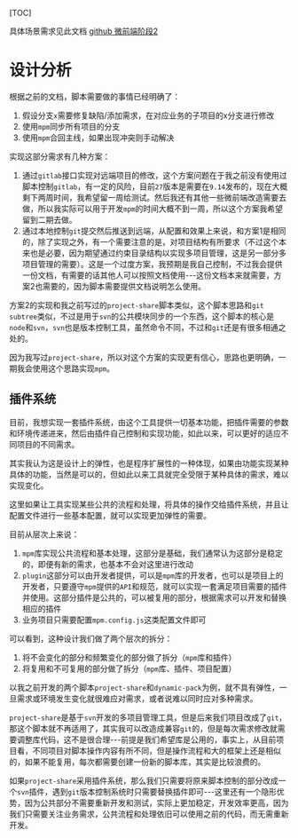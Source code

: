 [TOC]

具体场景需求见此文档 [github 微前端阶段2](https://github.com/yicheny/frontend-target/blob/main/biz/%E5%BE%AE%E6%9C%8D%E5%8A%A1/%E5%BE%AE%E5%89%8D%E7%AB%AF%E9%98%B6%E6%AE%B52.md)

# 设计分析
根据之前的文档，脚本需要做的事情已经明确了：
1. 假设分支`x`需要修复缺陷/添加需求，在对应业务的子项目的x分支进行修改
2. 使用`mpm`同步所有项目的分支
3. 使用`mpm`合回主线，如果出现冲突则手动解决

实现这部分需求有几种方案：
1. 通过`gitlab`接口实现对远端项目的修改，这个方案问题在于我之前没有使用过脚本控制`gitlab`，有一定的风险，目前`27`版本是需要在`9.14`发布的，现在大概剩下两周时间，我希望留一周给测试。然后我还有其他一些微前端改造需要去做，所以我实际可以用于开发`mpm`的时间大概不到一周，所以这个方案我希望留到二期去做。
2. 通过本地控制`git`提交然后推送到远端，从配置和效果上来说，和方案1是相同的，除了实现之外，有一个需要注意的是，对项目结构有所要求（不过这个本来也是必要，因为期望通过约束目录结构以实现多项目管理，这是另一部分多项目管理的需要）。这是一个过度方案，我预期是我自己控制，不过我会提供一份文档，有需要的话其他人可以按照文档使用---这份文档本来就需要，方案2也需要的，因为脚本需要提供文档说明怎么使用。

方案2的实现和我之前写过的`project-share`脚本类似，这个脚本思路和`git subtree`类似，不过是用于`svn`的公共模块同步的一个东西，这个脚本的核心是`node`和`svn`，`svn`也是版本控制工具，虽然命令不同，不过和`git`还是有很多相通之处的。

因为我写过`project-share`，所以对这个方案的实现更有信心，思路也更明确，一期我会使用这个思路实现`mpm`。

## 插件系统
目前，我想实现一套插件系统，由这个工具提供一切基本功能，把插件需要的参数和环境传递进来，然后由插件自己控制和实现功能，如此以来，可以更好的适应不同项目的不同需求。

其实我认为这是设计上的弹性，也是程序扩展性的一种体现，如果由功能实现某种具体的功能，当然是可以的，但如此以来工具就完全受限于某种具体的需求，难以实现变化。

这里如果让工具实现某些公共的流程和处理，将具体的操作交给插件系统，并且让配置文件进行一些基本配置，就可以实现更加弹性的需要。

目前从层次上来说：
1. `mpm`库实现公共流程和基本处理，这部分是基础，我们通常认为这部分是稳定的，即便有新的需求，也基本不会对这里进行改动
2. `plugin`这部分可以由开发者提供，可以是`mpm`库的开发者，也可以是项目上的开发者，只要遵守`mpm`提供的`API`和规范，就可以实现一套满足项目需要的插件并使用。这部分插件是公共的，可以被复用的部分，根据需求可以开发和替换相应的插件
3. 业务项目只需要配置`mpm.config.js`这类配置文件即可

可以看到，这种设计我们做了两个层次的拆分：
1. 将不会变化的部分和频繁变化的部分做了拆分（`mpm`库和插件）
2. 将复用和不可复用的部分做了拆分（`mpm`库、插件、项目配置）

以我之前开发的两个脚本`project-share`和`dynamic-pack`为例，就不具有弹性，一旦需求或环境发生变化就很难应对需求，或者说难以同时应对多种需求。

`project-share`是基于`svn`开发的多项目管理工具，但是后来我们项目改成了`git`，那这个脚本就不再适用了，其实我可以改造成兼容`git`的，但是每次需求修改就需要调整库代码，这不是很合理---前提是我们希望库是公用的，事实上，从目前项目看，不同项目对脚本操作内容有所不同，但是操作流程和大的框架上还是相似的，如果不能复用，每次都需要创建一份新的脚本库，其实是比较浪费的。

如果`project-share`采用插件系统，那么我们只需要将原来脚本控制的部分改成一个`svn`插件，遇到`git`版本控制系统时只需要替换插件即可---这里还有一个隐形优势，因为公共部分不需要重新开发和测试，实际上更加稳定，开发效率更高，因为我们只需要关注业务需求，公共流程和处理依旧可以使用之前的代码，而无需重新开发。
